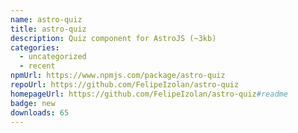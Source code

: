 ```yaml
---
name: astro-quiz
title: astro-quiz
description: Quiz component for AstroJS (~3kb)
categories:
  - uncategorized
  - recent
npmUrl: https://www.npmjs.com/package/astro-quiz
repoUrl: https://github.com/FelipeIzolan/astro-quiz
homepageUrl: https://github.com/FelipeIzolan/astro-quiz#readme
badge: new
downloads: 65
---
```

